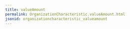 ```yaml
---
title: valueAmount
permalink: OrganizationCharacteristic.valueAmount.html
jsonid: organizationcharacteristic_valueamount
---
```

